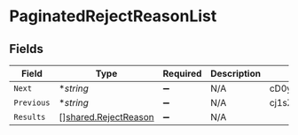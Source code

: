 # PaginatedRejectReasonList


## Fields

| Field                                                        | Type                                                         | Required                                                     | Description                                                  | Example                                                      |
| ------------------------------------------------------------ | ------------------------------------------------------------ | ------------------------------------------------------------ | ------------------------------------------------------------ | ------------------------------------------------------------ |
| `Next`                                                       | **string*                                                    | :heavy_minus_sign:                                           | N/A                                                          | cD0yMDIxLTAxLTA2KzAzJTNBMjQlM0E1My40MzQzMjYlMkIwMCUzQTAw     |
| `Previous`                                                   | **string*                                                    | :heavy_minus_sign:                                           | N/A                                                          | cj1sZXdwd2VycWVtY29zZnNkc2NzUWxNMEUxTXk0ME16UXpNallsTWtJ     |
| `Results`                                                    | [][shared.RejectReason](../../models/shared/rejectreason.md) | :heavy_minus_sign:                                           | N/A                                                          |                                                              |